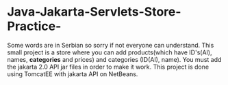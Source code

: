 # Java-Jakarta-Servlets-Store-Practice-
Some words are in Serbian so sorry if not everyone can understand.
This small project is a store where you can add products(which have ID's(AI), names, <b>categories</b> and prices) and categories (ID(AI), name).
You must add the jakarta 2.0 API jar files in order to make it work.
This project is done using TomcatEE with jakarta API on NetBeans.

